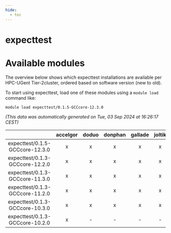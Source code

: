 ```yaml
---
hide:
  - toc
---
```


expecttest
==========

# Available modules


The overview below shows which expecttest installations are available per HPC-UGent Tier-2cluster, ordered based on software version (new to old).

To start using expecttest, load one of these modules using a `module load` command like:

```shell
module load expecttest/0.1.5-GCCcore-12.3.0
```

*(This data was automatically generated on Tue, 03 Sep 2024 at 16:26:17 CEST)*  

| |accelgor|doduo|donphan|gallade|joltik|shinx|skitty|
| :---: | :---: | :---: | :---: | :---: | :---: | :---: | :---: |
|expecttest/0.1.5-GCCcore-12.3.0|x|x|x|x|x|x|x|
|expecttest/0.1.3-GCCcore-12.2.0|x|x|x|x|x|-|x|
|expecttest/0.1.3-GCCcore-11.3.0|x|x|x|x|x|x|x|
|expecttest/0.1.3-GCCcore-11.2.0|x|x|x|x|x|-|x|
|expecttest/0.1.3-GCCcore-10.3.0|x|x|x|x|x|-|x|
|expecttest/0.1.3-GCCcore-10.2.0|x|-|-|-|-|-|-|
